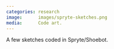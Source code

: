 ```yaml
---
categories: research
image:      images/spryte-sketches.png
media:      Code art.
---
```

A few sketches coded in Spryte/Shoebot.
